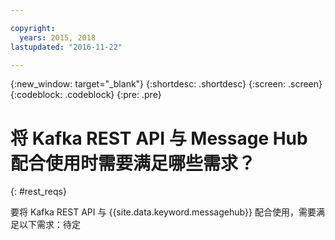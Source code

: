 ```yaml
---

copyright:
  years: 2015, 2018
lastupdated: "2016-11-22"

---
```


{:new_window: target="_blank"}
{:shortdesc: .shortdesc}
{:screen: .screen}
{:codeblock: .codeblock}
{:pre: .pre}

# 将 Kafka REST API 与 Message Hub 配合使用时需要满足哪些需求？
{: #rest_reqs}

要将 Kafka REST API 与 {{site.data.keyword.messagehub}} 配合使用，需要满足以下需求：待定

<!-- TBC. Reqs needed here -->

